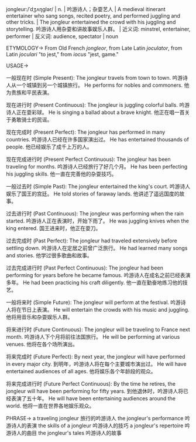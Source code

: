 jongleur:/ˈdʒʌŋɡlər/ | n. | 吟游诗人；杂耍艺人 | A medieval itinerant entertainer who sang songs, recited poetry, and performed juggling and other tricks. | The jongleur entertained the crowd with his juggling and storytelling.  吟游诗人用杂耍和讲故事娱乐人群。 | 近义词: minstrel, entertainer, performer | 反义词: audience, spectator | noun

ETYMOLOGY->
From Old French *jongleor*, from Late Latin *joculator*, from Latin *joculari* "to jest," from *iocus* "jest, game."

USAGE->

一般现在时 (Simple Present):
The jongleur travels from town to town. 吟游诗人从一个城镇到另一个城镇旅行。
He performs for nobles and commoners. 他为贵族和平民表演。

现在进行时 (Present Continuous):
The jongleur is juggling colorful balls. 吟游诗人正在耍彩球。
He is singing a ballad about a brave knight. 他正在唱一首关于勇敢骑士的民谣。

现在完成时 (Present Perfect):
The jongleur has performed in many countries. 吟游诗人已经在许多国家演出过。
He has entertained thousands of people. 他已经娱乐了成千上万的人。

现在完成进行时 (Present Perfect Continuous):
The jongleur has been traveling for months. 吟游诗人已经旅行了好几个月。
He has been perfecting his juggling skills. 他一直在完善他的杂耍技巧。

一般过去时 (Simple Past):
The jongleur entertained the king's court. 吟游诗人娱乐了国王的宫廷。
He told stories of faraway lands. 他讲述了遥远国度的故事。

过去进行时 (Past Continuous):
The jongleur was performing when the rain started.  吟游诗人正在表演时，开始下雨了。
He was juggling knives when the king entered. 国王进来时，他正在耍刀。

过去完成时 (Past Perfect):
The jongleur had traveled extensively before settling down. 吟游诗人在定居之前曾广泛旅行。
He had learned many songs and stories. 他学过很多歌曲和故事。

过去完成进行时 (Past Perfect Continuous):
The jongleur had been performing for years before he became famous. 吟游诗人在成名之前已经表演多年。
He had been practicing his craft diligently. 他一直在勤奋地练习他的技艺。

一般将来时 (Simple Future):
The jongleur will perform at the festival. 吟游诗人将在节日上表演。
He will entertain the crowds with his music and juggling. 他将用音乐和杂耍娱乐人群。

将来进行时 (Future Continuous):
The jongleur will be traveling to France next month. 吟游诗人下个月将前往法国旅行。
He will be performing at various venues. 他将在各个场所演出。

将来完成时 (Future Perfect):
By next year, the jongleur will have performed in every major city. 到明年，吟游诗人将在每个主要城市演出过。
He will have entertained audiences of all ages. 他将娱乐各个年龄段的观众。

将来完成进行时 (Future Perfect Continuous):
By the time he retires, the jongleur will have been performing for fifty years. 到他退休时，吟游诗人将已经表演了五十年。
He will have been entertaining audiences around the world. 他将一直在世界各地娱乐观众。


PHRASE->
a traveling jongleur 旅行的吟游诗人
the jongleur's performance 吟游诗人的表演
the skills of a jongleur 吟游诗人的技巧
a jongleur's repertoire 吟游诗人的曲目
the jongleur's tales 吟游诗人的故事
